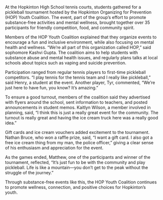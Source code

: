 At the Hopkinton High School tennis courts, students gathered for a pickleball tournament hosted by the Hopkinton Organizing for Prevention (HOP) Youth Coalition. The event, part of the group’s effort to promote substance-free activities and mental wellness, brought together over 35 participants for friendly competition, food, and community spirit.

Members of the HOP Youth Coalition explained that they organize events to encourage a fun and inclusive environment, while also focusing on mental health and wellness. “We’re all part of this organization called HOP,” said sophomore Kashvi Gupta. The coalition aims to help students with substance abuse and mental health issues, and regularly plans talks at local schools about topics such as vaping and suicide prevention.

Participation ranged from regular tennis players to first-time pickleball competitors. “I play tennis for the tennis team and I really like pickleball,” said Henry, a student at the event. Another player, Tyr, commented, “We’re just here to have fun, you know? It’s amazing.”

To ensure a good turnout, members of the coalition said they advertised with flyers around the school, sent information to teachers, and posted announcements in student memos. Kaitlyn Wilson, a member involved in planning, said, “I think this is just a really great event for the community. The turnout is really great and having the ice cream truck here was a really good idea.”

Gift cards and ice cream vouchers added excitement to the tournament. Nathan Bruce, who won a raffle prize, said, “I want a gift card. I also got a free ice cream thing from my man, the police officer,” giving a clear sense of his enthusiasm and appreciation for the event.

As the games ended, Matthew, one of the participants and winner of the tournament, reflected, “It’s just fun to be with the community and play pickleball. Life is like a mountain—you don’t get to the peak without the struggle of the journey.”

Through substance-free events like this, the HOP Youth Coalition continues to promote wellness, connection, and positive choices for Hopkinton’s youth.